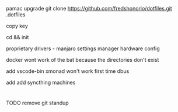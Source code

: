 
pamac upgrade
git clone https://github.com/fredshonorio/dotfiles.git .dotfiles

copy key

cd  && init

proprietary drivers - manjaro settings manager hardware config


docker wont work of the bat because the directories don't exist

add vscode-bin
xmonad won't work first time dbus

add 
add syncthing machines
#
TODO
remove git standup
